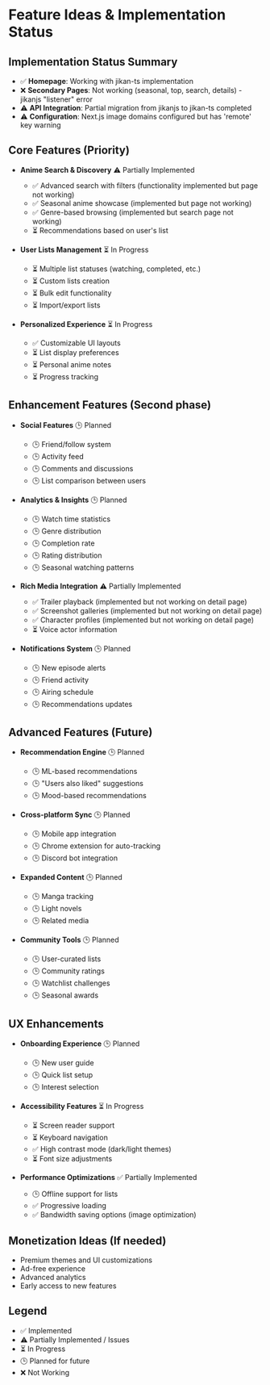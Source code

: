 # Feature Ideas & Implementation Status

## Implementation Status Summary
- ✅ **Homepage**: Working with jikan-ts implementation
- ❌ **Secondary Pages**: Not working (seasonal, top, search, details) - jikanjs "listener" error
- ⚠️ **API Integration**: Partial migration from jikanjs to jikan-ts completed
- ⚠️ **Configuration**: Next.js image domains configured but has 'remote' key warning

## Core Features (Priority)
- **Anime Search & Discovery** ⚠️ Partially Implemented
  - ✅ Advanced search with filters (functionality implemented but page not working)
  - ✅ Seasonal anime showcase (implemented but page not working)
  - ✅ Genre-based browsing (implemented but search page not working)
  - ⏳ Recommendations based on user's list

- **User Lists Management** ⏳ In Progress
  - ⏳ Multiple list statuses (watching, completed, etc.)
  - ⏳ Custom lists creation
  - ⏳ Bulk edit functionality
  - ⏳ Import/export lists

- **Personalized Experience** ⏳ In Progress
  - ✅ Customizable UI layouts
  - ⏳ List display preferences
  - ⏳ Personal anime notes
  - ⏳ Progress tracking

## Enhancement Features (Second phase)
- **Social Features** 🕒 Planned
  - 🕒 Friend/follow system
  - 🕒 Activity feed
  - 🕒 Comments and discussions
  - 🕒 List comparison between users

- **Analytics & Insights** 🕒 Planned
  - 🕒 Watch time statistics
  - 🕒 Genre distribution
  - 🕒 Completion rate
  - 🕒 Rating distribution
  - 🕒 Seasonal watching patterns

- **Rich Media Integration** ⚠️ Partially Implemented
  - ✅ Trailer playback (implemented but not working on detail page)
  - ✅ Screenshot galleries (implemented but not working on detail page)
  - ✅ Character profiles (implemented but not working on detail page)
  - ⏳ Voice actor information

- **Notifications System** 🕒 Planned
  - 🕒 New episode alerts
  - 🕒 Friend activity
  - 🕒 Airing schedule
  - 🕒 Recommendations updates

## Advanced Features (Future)
- **Recommendation Engine** 🕒 Planned
  - 🕒 ML-based recommendations
  - 🕒 "Users also liked" suggestions
  - 🕒 Mood-based recommendations

- **Cross-platform Sync** 🕒 Planned
  - 🕒 Mobile app integration
  - 🕒 Chrome extension for auto-tracking
  - 🕒 Discord bot integration

- **Expanded Content** 🕒 Planned
  - 🕒 Manga tracking
  - 🕒 Light novels
  - 🕒 Related media

- **Community Tools** 🕒 Planned
  - 🕒 User-curated lists
  - 🕒 Community ratings
  - 🕒 Watchlist challenges
  - 🕒 Seasonal awards

## UX Enhancements
- **Onboarding Experience** 🕒 Planned
  - 🕒 New user guide
  - 🕒 Quick list setup
  - 🕒 Interest selection

- **Accessibility Features** ⏳ In Progress
  - ⏳ Screen reader support
  - ⏳ Keyboard navigation
  - ✅ High contrast mode (dark/light themes)
  - ⏳ Font size adjustments

- **Performance Optimizations** ✅ Partially Implemented
  - 🕒 Offline support for lists
  - ✅ Progressive loading
  - ✅ Bandwidth saving options (image optimization)

## Monetization Ideas (If needed)
- Premium themes and UI customizations
- Ad-free experience
- Advanced analytics
- Early access to new features

## Legend
- ✅ Implemented
- ⚠️ Partially Implemented / Issues
- ⏳ In Progress
- 🕒 Planned for future
- ❌ Not Working
